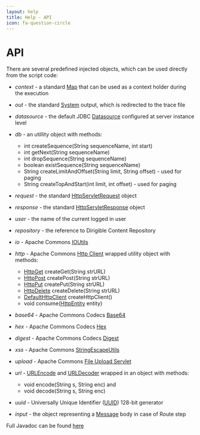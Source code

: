 ```yaml
---
layout: help
title: Help - API
icon: fa-question-circle
---
```


API
===

There are several predefined injected objects, which can be used directly from the script code:

* *context* - a standard [Map](http://docs.oracle.com/javase/6/docs/api/java/util/Map.html) that can be used as a context holder during the execution

* *out* - the standard [System](http://docs.oracle.com/javase/7/docs/api/java/lang/System.html) output, which is redirected to the trace file

* *datasource* - the default JDBC [Datasource](http://docs.oracle.com/javase/7/docs/api/javax/sql/DataSource.html) configured at server instance level

* *db* - an utillity object with methods:
	* int createSequence(String sequenceName, int start)
	* int getNext(String sequenceName)
	* int dropSequence(String sequenceName)
	* boolean existSequence(String sequenceName)
	* String createLimitAndOffset(String limit, String offset) - used for paging
	* String createTopAndStart(int limit, int offset) - used for paging

* *request* - the standard [HttpServletRequest](http://docs.oracle.com/javaee/6/api/javax/servlet/http/HttpServletRequest.html) object

* *response* - the standard [HttpServletResponse](http://docs.oracle.com/javaee/6/api/javax/servlet/http/HttpServletResponse.html) object

* *user* - the name of the current logged in user

* *repository* - the reference to Dirigible Content Repository

* *io* - Apache Commons [IOUtils](http://commons.apache.org/proper/commons-io/apidocs/org/apache/commons/io/IOUtils.html)

* *http* - Apache Commons [Http Client](http://hc.apache.org/httpcomponents-client-ga/httpclient/apidocs/overview-tree.html) wrapped utility object with methods:
	* [HttpGet](http://hc.apache.org/httpcomponents-client-ga/httpclient/apidocs/org/apache/http/client/methods/HttpGet.html) createGet(String strURL)
	* [HttpPost](http://hc.apache.org/httpcomponents-client-ga/httpclient/apidocs/org/apache/http/client/methods/HttpPost.html) createPost(String strURL)
	* [HttpPut](http://hc.apache.org/httpcomponents-client-ga/httpclient/apidocs/org/apache/http/client/methods/HttpPut.html) createPut(String strURL)
	* [HttpDelete](http://hc.apache.org/httpcomponents-client-ga/httpclient/apidocs/org/apache/http/client/methods/HttpDelete.html) createDelete(String strURL)
	* [DefaultHttpClient](http://hc.apache.org/httpcomponents-client-ga/httpclient/apidocs/org/apache/http/impl/client/DefaultHttpClient.html) createHttpClient()
	* void consume([HttpEntity](http://hc.apache.org/httpcomponents-core-4.2.x/httpcore/apidocs/org/apache/http/HttpEntity.html) entity)

* *base64* - Apache Commons Codecs [Base64](http://commons.apache.org/proper/commons-codec/apidocs/org/apache/commons/codec/binary/Base64.html)
* *hex* - Apache Commons Codecs [Hex](http://commons.apache.org/proper/commons-codec/apidocs/org/apache/commons/codec/binary/Hex.html)
* *digest* - Apache Commons Codecs [Digest](http://commons.apache.org/proper/commons-codec/apidocs/org/apache/commons/codec/digest/DigestUtils.html)
* *xss* - Apache Commons [StringEscapeUtils](http://commons.apache.org/proper/commons-lang/javadocs/api-3.1/org/apache/commons/lang3/StringEscapeUtils.html)

* *upload* - Apache Commons [File Upload Servlet](http://commons.apache.org/proper/commons-fileupload/apidocs/org/apache/commons/fileupload/servlet/ServletFileUpload.html)

* *url* - [URLEncode](http://docs.oracle.com/javase/6/docs/api/java/net/URLEncoder.html) and [URLDecoder](http://docs.oracle.com/javase/6/docs/api/java/net/URLDecoder.html) wrapped in an object with methods:
	* void encode(String s, String enc) and 
	* void decode(String s, String enc)

* *uuid* - Universally Unique Identifier ([UUID](http://docs.oracle.com/javase/6/docs/api/java/util/UUID.html)) 128-bit generator

* *input* - the object representing a [Message](http://camel.apache.org/maven/current/camel-core/apidocs/org/apache/camel/Message.html) body in case of Route step

Full Javadoc can be found [here](http://www.dirigible.io/apidocs)

